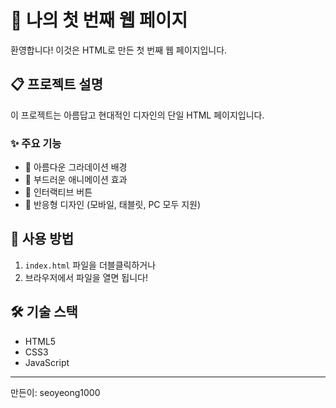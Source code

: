 # 🎉 나의 첫 번째 웹 페이지

환영합니다! 이것은 HTML로 만든 첫 번째 웹 페이지입니다.

## 📋 프로젝트 설명

이 프로젝트는 아름답고 현대적인 디자인의 단일 HTML 페이지입니다.

### ✨ 주요 기능

- 🎨 아름다운 그라데이션 배경
- 💫 부드러운 애니메이션 효과
- 🔘 인터랙티브 버튼
- 📱 반응형 디자인 (모바일, 태블릿, PC 모두 지원)

## 🚀 사용 방법

1. `index.html` 파일을 더블클릭하거나
2. 브라우저에서 파일을 열면 됩니다!

## 🛠️ 기술 스택

- HTML5
- CSS3
- JavaScript

---

만든이: seoyeong1000

